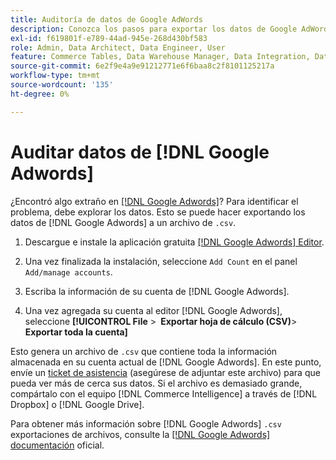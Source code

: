 ```yaml
---
title: Auditoría de datos de Google AdWords
description: Conozca los pasos para exportar los datos de Google AdWords.
exl-id: f619801f-e789-44ad-945e-268d430bf583
role: Admin, Data Architect, Data Engineer, User
feature: Commerce Tables, Data Warehouse Manager, Data Integration, Data Import/Export
source-git-commit: 6e2f9e4a9e91212771e6f6baa8c2f8101125217a
workflow-type: tm+mt
source-wordcount: '135'
ht-degree: 0%

---
```


# Auditar datos de [!DNL Google Adwords]

¿Encontró algo extraño en [[!DNL Google Adwords]](../integrations/google-adwords.md)? Para identificar el problema, debe explorar los datos. Esto se puede hacer exportando los datos de [!DNL Google Adwords] a un archivo de `.csv`.

1. Descargue e instale la aplicación gratuita [[!DNL Google Adwords] Editor](https://ads.google.com/home/tools/ads-editor/).

1. Una vez finalizada la instalación, seleccione `Add Count` en el panel `Add/manage accounts`.

1. Escriba la información de su cuenta de [!DNL Google Adwords].

1. Una vez agregada su cuenta al editor [!DNL Google Adwords], seleccione **[!UICONTROL File** > **&#x200B; Exportar hoja de cálculo (CSV)**> **Exportar toda la cuenta]**

Esto genera un archivo de `.csv` que contiene toda la información almacenada en su cuenta actual de [!DNL Google Adwords]. En este punto, envíe un [ticket de asistencia](https://experienceleague.adobe.com/docs/commerce-knowledge-base/kb/troubleshooting/miscellaneous/mbi-service-policies.html?lang=es) (asegúrese de adjuntar este archivo) para que pueda ver más de cerca sus datos. Si el archivo es demasiado grande, compártalo con el equipo [!DNL Commerce Intelligence] a través de [!DNL Dropbox] o [!DNL Google Drive].

Para obtener más información sobre [!DNL Google Adwords] `.csv` exportaciones de archivos, consulte la [[!DNL Google Adwords] documentación](https://support.google.com/google-ads/editor/answer/38657?hl=en) oficial.
